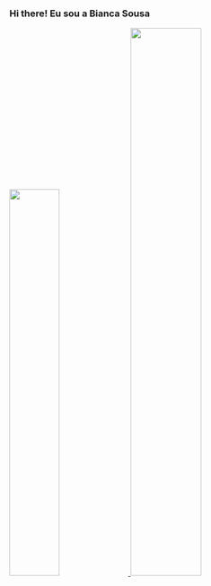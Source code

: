 ### Hi there! Eu sou a Bianca Sousa

<div>
  <a href="https://www.linkedin.com/in/bianca-sousa-abb4861b8/">
  <img width="42%" src="https://github-readme-stats.vercel.app/api?username=biancasbs&show_icons=true&theme=dracula">
  <img height="50%" src="https://github-readme-stats.vercel.app/api/top-langs/?username=biancasbs&layout=compact&langs_count=7&theme=cobalt"/>
</div>

